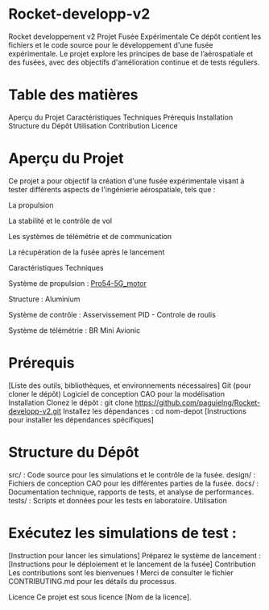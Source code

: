 # Rocket-developp-v2
Rocket developpement v2
Projet Fusée Expérimentale
Ce dépôt contient les fichiers et le code source pour le développement d'une fusée expérimentale. Le projet explore les principes de base de l’aérospatiale et des fusées, avec des objectifs d'amélioration continue et de tests réguliers.

# Table des matières
Aperçu du Projet
Caractéristiques Techniques
Prérequis
Installation
Structure du Dépôt
Utilisation
Contribution
Licence
# Aperçu du Projet
Ce projet a pour objectif la création d'une fusée expérimentale visant à tester différents aspects de l'ingénierie aérospatiale, tels que :

La propulsion

La stabilité et le contrôle de vol

Les systèmes de télémétrie et de communication

La récupération de la fusée après le lancement

Caractéristiques Techniques

Système de propulsion : [Pro54-5G_motor](http://logiqueformelle.free.fr/eti-aerospatial/doc/propulseurs_spatial_BARASINGA.pdf)


Structure : Aluminium

Système de contrôle : Asservissement PID - Controle de roulis

Système de télémétrie : BR Mini Avionic

# Prérequis
[Liste des outils, bibliothèques, et environnements nécessaires]
Git (pour cloner le dépôt)
Logiciel de conception CAO pour la modélisation
Installation
Clonez le dépôt :
git clone https://github.com/paguielng/Rocket-developp-v2.git
Installez les dépendances :
cd nom-depot
[Instructions pour installer les dépendances spécifiques]
# Structure du Dépôt
src/ : Code source pour les simulations et le contrôle de la fusée.
design/ : Fichiers de conception CAO pour les différentes parties de la fusée.
docs/ : Documentation technique, rapports de tests, et analyse de performances.
tests/ : Scripts et données pour les tests en laboratoire.
Utilisation
# Exécutez les simulations de test :
[Instruction pour lancer les simulations]
Préparez le système de lancement :
[Instructions pour le déploiement et le lancement de la fusée]
Contribution
Les contributions sont les bienvenues ! Merci de consulter le fichier CONTRIBUTING.md pour les détails du processus.

Licence
Ce projet est sous licence [Nom de la licence].


